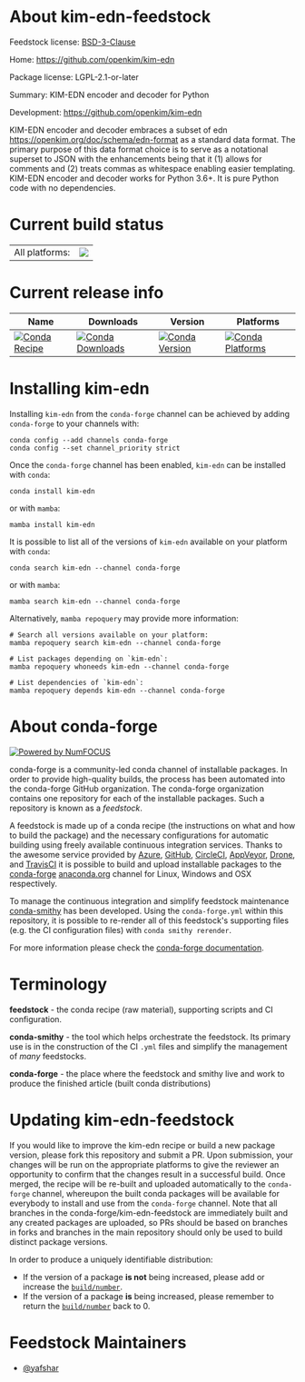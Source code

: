 About kim-edn-feedstock
=======================

Feedstock license: [BSD-3-Clause](https://github.com/conda-forge/kim_edn-feedstock/blob/main/LICENSE.txt)

Home: https://github.com/openkim/kim-edn

Package license: LGPL-2.1-or-later

Summary: KIM-EDN encoder and decoder for Python

Development: https://github.com/openkim/kim-edn

KIM-EDN encoder and decoder embraces a subset of
edn <https://openkim.org/doc/schema/edn-format> as a standard data
format. The primary purpose of this data format choice is to serve as a
notational superset to JSON with the enhancements being that it (1)
allows for comments and (2) treats commas as whitespace enabling easier
templating. KIM-EDN encoder and decoder works for Python 3.6+. It is pure
Python code with no dependencies.


Current build status
====================


<table><tr><td>All platforms:</td>
    <td>
      <a href="https://dev.azure.com/conda-forge/feedstock-builds/_build/latest?definitionId=9068&branchName=main">
        <img src="https://dev.azure.com/conda-forge/feedstock-builds/_apis/build/status/kim_edn-feedstock?branchName=main">
      </a>
    </td>
  </tr>
</table>

Current release info
====================

| Name | Downloads | Version | Platforms |
| --- | --- | --- | --- |
| [![Conda Recipe](https://img.shields.io/badge/recipe-kim--edn-green.svg)](https://anaconda.org/conda-forge/kim-edn) | [![Conda Downloads](https://img.shields.io/conda/dn/conda-forge/kim-edn.svg)](https://anaconda.org/conda-forge/kim-edn) | [![Conda Version](https://img.shields.io/conda/vn/conda-forge/kim-edn.svg)](https://anaconda.org/conda-forge/kim-edn) | [![Conda Platforms](https://img.shields.io/conda/pn/conda-forge/kim-edn.svg)](https://anaconda.org/conda-forge/kim-edn) |

Installing kim-edn
==================

Installing `kim-edn` from the `conda-forge` channel can be achieved by adding `conda-forge` to your channels with:

```
conda config --add channels conda-forge
conda config --set channel_priority strict
```

Once the `conda-forge` channel has been enabled, `kim-edn` can be installed with `conda`:

```
conda install kim-edn
```

or with `mamba`:

```
mamba install kim-edn
```

It is possible to list all of the versions of `kim-edn` available on your platform with `conda`:

```
conda search kim-edn --channel conda-forge
```

or with `mamba`:

```
mamba search kim-edn --channel conda-forge
```

Alternatively, `mamba repoquery` may provide more information:

```
# Search all versions available on your platform:
mamba repoquery search kim-edn --channel conda-forge

# List packages depending on `kim-edn`:
mamba repoquery whoneeds kim-edn --channel conda-forge

# List dependencies of `kim-edn`:
mamba repoquery depends kim-edn --channel conda-forge
```


About conda-forge
=================

[![Powered by
NumFOCUS](https://img.shields.io/badge/powered%20by-NumFOCUS-orange.svg?style=flat&colorA=E1523D&colorB=007D8A)](https://numfocus.org)

conda-forge is a community-led conda channel of installable packages.
In order to provide high-quality builds, the process has been automated into the
conda-forge GitHub organization. The conda-forge organization contains one repository
for each of the installable packages. Such a repository is known as a *feedstock*.

A feedstock is made up of a conda recipe (the instructions on what and how to build
the package) and the necessary configurations for automatic building using freely
available continuous integration services. Thanks to the awesome service provided by
[Azure](https://azure.microsoft.com/en-us/services/devops/), [GitHub](https://github.com/),
[CircleCI](https://circleci.com/), [AppVeyor](https://www.appveyor.com/),
[Drone](https://cloud.drone.io/welcome), and [TravisCI](https://travis-ci.com/)
it is possible to build and upload installable packages to the
[conda-forge](https://anaconda.org/conda-forge) [anaconda.org](https://anaconda.org/)
channel for Linux, Windows and OSX respectively.

To manage the continuous integration and simplify feedstock maintenance
[conda-smithy](https://github.com/conda-forge/conda-smithy) has been developed.
Using the ``conda-forge.yml`` within this repository, it is possible to re-render all of
this feedstock's supporting files (e.g. the CI configuration files) with ``conda smithy rerender``.

For more information please check the [conda-forge documentation](https://conda-forge.org/docs/).

Terminology
===========

**feedstock** - the conda recipe (raw material), supporting scripts and CI configuration.

**conda-smithy** - the tool which helps orchestrate the feedstock.
                   Its primary use is in the construction of the CI ``.yml`` files
                   and simplify the management of *many* feedstocks.

**conda-forge** - the place where the feedstock and smithy live and work to
                  produce the finished article (built conda distributions)


Updating kim-edn-feedstock
==========================

If you would like to improve the kim-edn recipe or build a new
package version, please fork this repository and submit a PR. Upon submission,
your changes will be run on the appropriate platforms to give the reviewer an
opportunity to confirm that the changes result in a successful build. Once
merged, the recipe will be re-built and uploaded automatically to the
`conda-forge` channel, whereupon the built conda packages will be available for
everybody to install and use from the `conda-forge` channel.
Note that all branches in the conda-forge/kim-edn-feedstock are
immediately built and any created packages are uploaded, so PRs should be based
on branches in forks and branches in the main repository should only be used to
build distinct package versions.

In order to produce a uniquely identifiable distribution:
 * If the version of a package **is not** being increased, please add or increase
   the [``build/number``](https://docs.conda.io/projects/conda-build/en/latest/resources/define-metadata.html#build-number-and-string).
 * If the version of a package **is** being increased, please remember to return
   the [``build/number``](https://docs.conda.io/projects/conda-build/en/latest/resources/define-metadata.html#build-number-and-string)
   back to 0.

Feedstock Maintainers
=====================

* [@yafshar](https://github.com/yafshar/)

